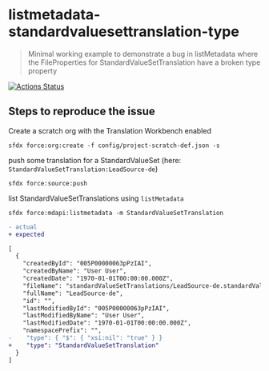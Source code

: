# listmetadata-standardvaluesettranslation-type

> Minimal working example to demonstrate a bug in listMetadata where the FileProperties for StandardValueSetTranslation have a broken type property

[![Actions Status](https://github.com/mdapi-issues/listmetadata-standardvaluesettranslation-type/workflows/Test%20and%20Release/badge.svg)](https://github.com/mdapi-issues/listmetadata-standardvaluesettranslation-type/actions)

## Steps to reproduce the issue

Create a scratch org with the Translation Workbench enabled

```console
sfdx force:org:create -f config/project-scratch-def.json -s
```

push some translation for a StandardValueSet (here: `StandardValueSetTranslation:LeadSource-de`)

```console
sfdx force:source:push
```

list StandardValueSetTranslations using `listMetadata`

```console
sfdx force:mdapi:listmetadata -m StandardValueSetTranslation
```

```diff
- actual
+ expected
```

```diff
[
  {
    "createdById": "005P00000063pPzIAI",
    "createdByName": "User User",
    "createdDate": "1970-01-01T00:00:00.000Z",
    "fileName": "standardValueSetTranslations/LeadSource-de.standardValueSetTranslation",
    "fullName": "LeadSource-de",
    "id": "",
    "lastModifiedById": "005P00000063pPzIAI",
    "lastModifiedByName": "User User",
    "lastModifiedDate": "1970-01-01T00:00:00.000Z",
    "namespacePrefix": "",
-    "type": { "$": { "xsi:nil": "true" } }
+    "type": "StandardValueSetTranslation"
  }
]
```
